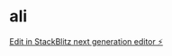 # ali

[Edit in StackBlitz next generation editor ⚡️](https://stackblitz.com/~/github.com/kwizeracobaye/ali)